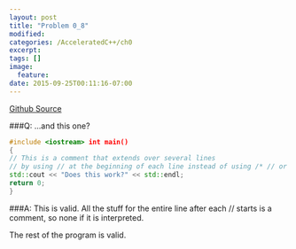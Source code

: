 ```yaml
---
layout: post
title: "Problem 0_8"
modified:
categories: /AcceleratedC++/ch0
excerpt:
tags: []
image:
  feature:
date: 2015-09-25T00:11:16-07:00
---
```

[Github Source](https://github.com/patricknyu/AcceleratedCPlusPlus/tree/master/ch0/Question0_8)

###Q:
...and this one?

```c++
#include <iostream> int main()
{
// This is a comment that extends over several lines
// by using // at the beginning of each line instead of using /* // or */ to delimit comments.
std::cout << "Does this work?" << std::endl;
return 0; 
}
```

###A:
This is valid.  All the stuff for the entire line after each // starts is a comment, so none if it is interpreted.

The rest of the program is valid.